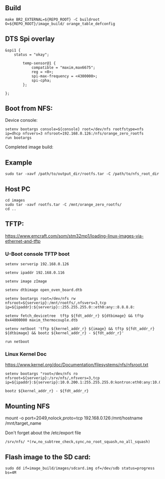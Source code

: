 ## Build
```shell
make BR2_EXTERNAL=${REPO_ROOT} -C buildroot O=${REPO_ROOT}/image_build/ orange_table_defconfig
```
## DTS Spi overlay
```dts
&spi1 {
	status = "okay";

        temp-sensor@1 {
            compatible = "maxim,max6675";
            reg = <0>;
            spi-max-frequency = <4300000>;
            spi-cpha;
        };

};
```


## Boot from NFS:
Device console:
```shell
setenv bootargs console=${console} root=/dev/nfs rootfstype=nfs ip=dhcp nfsvers=3 nfsroot=192.168.0.126:/nfs/orange_zero_rootfs
run bootargs
```

Completed image build:
## Example
```shell
sudo tar -xavf /path/to/output_dir/rootfs.tar -C /path/to/nfs_root_dir
```

## Host PC
```shell
cd images
sudo tar -xavf rootfs.tar -C /mnt/orange_zero_rootfs/
cd ..
```


## TFTP:
https://www.emcraft.com/som/stm32mp1/loading-linux-images-via-ethernet-and-tftp

### U-Boot console TFTP boot
```shell
setenv serverip 192.168.0.126

setenv ipaddr 192.168.0.116

setenv image zImage

setenv dtbimage open_oven_board.dtb

setenv bootargs root=/dev/nfs rw nfsroot=${serverip}:/mnt/rootfs/,nfsvers=3,tcp ip=${ipaddr}:${serverip}::255.255.255.0::eth0:any::8.8.8.8:

setenv fetch_devicetree  tftp ${fdt_addr_r} ${dtbimage} && tftp 0x44000000 maxim_thermocouple.dtb

setenv netboot 'tftp ${kernel_addr_r} ${image} && tftp ${fdt_addr_r} ${dtbimage} && bootz ${kernel_addr_r} - ${fdt_addr_r}'

run netboot
```
### Linux Kernel Doc
https://www.kernel.org/doc/Documentation/filesystems/nfs/nfsroot.txt


```shell
setenv bootargs "root=/dev/nfs ro nfsroot=${serverip}:/srv/nfs/,nfsvers=3,tcp ip=${ipaddr}:${serverip}:10.0.200.1:255.255.255.0:kontron:eth0:any:10.0.200.1:8.8.8.8:";

bootz ${kernel_addr_r} - ${fdt_addr_r}
```

## Mounting NFS
mount -o port=2049,nolock,proto=tcp 192.168.0.126:/mnt/hostname  /mnt/target_name

Don't forget about the /etc/export file

```shell
/srv/nfs/ *(rw,no_subtree_check,sync,no_root_squash,no_all_squash)
```

## Flash image to the SD card:
```shell
sudo dd if=image_build/images/sdcard.img of=/dev/sdb status=progress bs=4M
```
